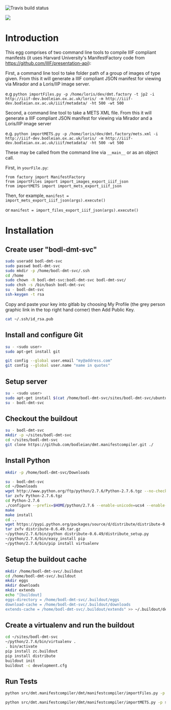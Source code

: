 ![Travis build status](https://travis-ci.org/bodleian/dmt.manifestcompiler.svg?branch=master)

[<img src="https://travis-ci.org/bodleian/dmt.manifestcompiler.svg?branch=master">](https://travis-ci.org/bodleian/dmt.manifestcompiler)

Introduction
============

This egg comprises of two command line tools to compile IIIF compliant manifests (it uses Harvard University's ManifestFactory code from https://github.com/IIIF/presentation-api):

First, a command line tool to take folder path of a group of images of type given. From this it will generate a IIIF compliant JSON manifest for viewing via Mirador and a Loris/IIP image server.

e.g ```python importFiles.py -p /home/loris/dev/dmt.factory -t jp2 -i http://iiif-dev.bodleian.ox.ac.uk/loris/ -m http://iiif-dev.bodleian.ox.ac.uk/iiif/metadata/ -ht 500 -wt 500```

Second, a command line tool to take a METS XML file. From this it will generate a IIIF compliant JSON manifest for viewing via Mirador and a Loris/IIP image server

e.g.  ```python importMETS.py -p /home/loris/dev/dmt.factory/mets.xml -i http://iiif-dev.bodleian.ox.ac.uk/loris/ -m http://iiif-dev.bodleian.ox.ac.uk/iiif/metadata/ -ht 500 -wt 500```

These may be called from the command line via ```__main__``` or as an object call.

First, in ```yourFile.py```:

```code
from factory import ManifestFactory
from importFiles import import_images_export_iiif_json
from importMETS import import_mets_export_iiif_json
```

Then, for example, ```manifest = import_mets_export_iiif_json(args).execute()```

or ```manifest = import_files_export_iiif_json(args).execute()```

Installation
============

Create user "bodl-dmt-svc"
----------------------------

```bash
sudo useradd bodl-dmt-svc
sudo passwd bodl-dmt-svc
sudo mkdir -p /home/bodl-dmt-svc/.ssh
cd /home
sudo chown -R bodl-dmt-svc:bodl-dmt-svc bodl-dmt-svc/
sudo chsh -s /bin/bash bodl-dmt-svc
su - bodl-dmt-svc
ssh-keygen -t rsa
```

Copy and paste your key into gitlab by choosing My Profile (the grey person graphic link in the top right hand corner) then Add Public Key.

```bash
cat ~/.ssh/id_rsa.pub
```

Install and configure Git 
-------------------------

```bash
su - <sudo user>
sudo apt-get install git
```
```bash
git config --global user.email "my@address.com"
git config --global user.name "name in quotes"
```

Setup server
------------

```bash
su - <sudo user>
sudo apt-get install $(cat /home/bodl-dmt-svc/sites/bodl-dmt-svc/ubuntu_requirements)
su - bodl-dmt-svc
```

Checkout the buildout
---------------------
```bash
su - bodl-dmt-svc
mkdir -p ~/sites/bodl-dmt-svc
cd ~/sites/bodl-dmt-svc
git clone https://github.com/bodleian/dmt.manifestcompiler.git ./
```

Install Python
--------------

```bash
mkdir -p /home/bodl-dmt-svc/Downloads
```

```bash
su - bodl-dmt-svc
cd ~/Downloads
wget http://www.python.org/ftp/python/2.7.6/Python-2.7.6.tgz --no-check-certificate
tar zxfv Python-2.7.6.tgz
cd Python-2.7.6
./configure --prefix=$HOME/python/2.7.6 --enable-unicode=ucs4 --enable-shared LDFLAGS="-Wl,-rpath=/home/bodl-dmt-svc/python/2.7.6/lib"
make
make install
cd ..
wget https://pypi.python.org/packages/source/d/distribute/distribute-0.6.49.tar.gz
tar zxfv distribute-0.6.49.tar.gz
~/python/2.7.6/bin/python distribute-0.6.49/distribute_setup.py
~/python/2.7.6/bin/easy_install pip
~/python/2.7.6/bin/pip install virtualenv
```

Setup the buildout cache
------------------------
```bash
mkdir /home/bodl-dmt-svc/.buildout
cd /home/bodl-dmt-svc/.buildout
mkdir eggs
mkdir downloads
mkdir extends
echo "[buildout]
eggs-directory = /home/bodl-dmt-svc/.buildout/eggs
download-cache = /home/bodl-dmt-svc/.buildout/downloads
extends-cache = /home/bodl-dmt-svc/.buildout/extends" >> ~/.buildout/default.cfg
```

Create a virtualenv and run the buildout
----------------------------------------

```bash
cd ~/sites/bodl-dmt-svc
~/python/2.7.6/bin/virtualenv .
. bin/activate
pip install zc.buildout
pip install distribute
buildout init
buildout -c development.cfg
```

Run Tests
---------

```bash
python src/dmt.manifestcompiler/dmt/manifestcompiler/importFiles.py -p src/dmt.manifestcompiler/dmt/manifestcompiler/test/images/ -t jp2 -i http://example.com/images/ -m http://example.com/meta/ -ht 500 -wt 500

python src/dmt.manifestcompiler/dmt/manifestcompiler/importMETS.py -p src/dmt.manifestcompiler/dmt/manifestcompiler/test/xml/mets.xml -i http://example.com/images/ -m http://example.com/meta/ -ht 500 -wt 500

```